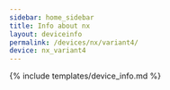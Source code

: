 ```yaml
---
sidebar: home_sidebar
title: Info about nx
layout: deviceinfo
permalink: /devices/nx/variant4/
device: nx_variant4
---
```

{% include templates/device_info.md %}
